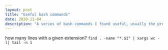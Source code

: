 ```yaml
---
layout: post
title: "Useful bash commands"
date: 2020-11-04
description: "A series of bash commands I found useful, usually the product of some minutes of research or tinkering."
---
```


how many lines with a given extension?
```find . -name "*.$1" | xargs wc -l| tail -n 1```
